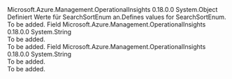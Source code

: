 <Type Name="SearchSortEnum" FullName="Microsoft.Azure.Management.OperationalInsights.Models.SearchSortEnum">
  <TypeSignature Language="C#" Value="public static class SearchSortEnum" />
  <TypeSignature Language="ILAsm" Value=".class public auto ansi abstract sealed beforefieldinit SearchSortEnum extends System.Object" />
  <TypeSignature Language="DocId" Value="T:Microsoft.Azure.Management.OperationalInsights.Models.SearchSortEnum" />
  <TypeSignature Language="VB.NET" Value="Public Class SearchSortEnum" />
  <TypeSignature Language="F#" Value="type SearchSortEnum = class" />
  <AssemblyInfo>
    <AssemblyName>Microsoft.Azure.Management.OperationalInsights</AssemblyName>
    <AssemblyVersion>0.18.0.0</AssemblyVersion>
  </AssemblyInfo>
  <Base>
    <BaseTypeName>System.Object</BaseTypeName>
  </Base>
  <Interfaces />
  <Docs>
    <summary>
            <span data-ttu-id="ae847-101">Definiert Werte für SearchSortEnum an.</span><span class="sxs-lookup"><span data-stu-id="ae847-101">Defines values for SearchSortEnum.</span></span>
            </summary>
    <remarks>To be added.</remarks>
  </Docs>
  <Members>
    <Member MemberName="Asc">
      <MemberSignature Language="C#" Value="public const string Asc;" />
      <MemberSignature Language="ILAsm" Value=".field public static literal string Asc" />
      <MemberSignature Language="DocId" Value="F:Microsoft.Azure.Management.OperationalInsights.Models.SearchSortEnum.Asc" />
      <MemberSignature Language="VB.NET" Value="Public Const Asc As String " />
      <MemberSignature Language="F#" Value="val mutable Asc : string" Usage="Microsoft.Azure.Management.OperationalInsights.Models.SearchSortEnum.Asc" />
      <MemberType>Field</MemberType>
      <AssemblyInfo>
        <AssemblyName>Microsoft.Azure.Management.OperationalInsights</AssemblyName>
        <AssemblyVersion>0.18.0.0</AssemblyVersion>
      </AssemblyInfo>
      <ReturnValue>
        <ReturnType>System.String</ReturnType>
      </ReturnValue>
      <Docs>
        <summary>To be added.</summary>
        <remarks>To be added.</remarks>
      </Docs>
    </Member>
    <Member MemberName="Desc">
      <MemberSignature Language="C#" Value="public const string Desc;" />
      <MemberSignature Language="ILAsm" Value=".field public static literal string Desc" />
      <MemberSignature Language="DocId" Value="F:Microsoft.Azure.Management.OperationalInsights.Models.SearchSortEnum.Desc" />
      <MemberSignature Language="VB.NET" Value="Public Const Desc As String " />
      <MemberSignature Language="F#" Value="val mutable Desc : string" Usage="Microsoft.Azure.Management.OperationalInsights.Models.SearchSortEnum.Desc" />
      <MemberType>Field</MemberType>
      <AssemblyInfo>
        <AssemblyName>Microsoft.Azure.Management.OperationalInsights</AssemblyName>
        <AssemblyVersion>0.18.0.0</AssemblyVersion>
      </AssemblyInfo>
      <ReturnValue>
        <ReturnType>System.String</ReturnType>
      </ReturnValue>
      <Docs>
        <summary>To be added.</summary>
        <remarks>To be added.</remarks>
      </Docs>
    </Member>
  </Members>
</Type>